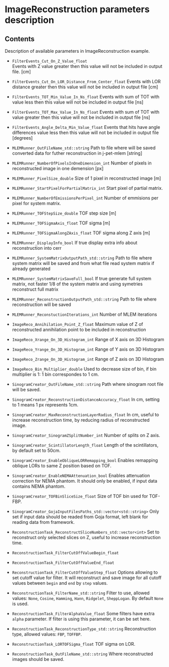 # ImageReconstruction parameters description

## Contents

Description of available parameters in ImageReconstruction example.

- `FilterEvents_Cut_On_Z_Value_float`  
  Events with Z value greater then this value will not be included in output file. [cm]

- `FilterEvents_Cut_On_LOR_Distance_From_Center_float`
  Events with LOR distance greater then this value will not be included in output file [cm]

- `FilterEvents_TOT_Min_Value_In_Ns_float`
  Events with sum of TOT with value less then this value will not be included in output file [ns]

- `FilterEvents_TOT_Max_Value_In_Ns_float`
  Events with sum of TOT with value greater then this value will not be included in output file [ns]

- `FilterEvents_Angle_Delta_Min_Value_float`
  Events that hits have angle differences value less then this value will not be included in output file [degrees]

- `MLEMRunner_OutFileName_std::string`
  Path to file where will be saved converted data for futher reconstruction in j-pet-mlem [string]

- `MLEMRunner_NumberOfPixelsInOneDimension_int`
  Number of pixels in reconstructed image in one demension [px]

- `MLEMRunner_PixelSize_double`
  Size of 1 pixel in reconstructed image [m]

- `MLEMRunner_StartPixelForPartialMatrix_int`
  Start pixel of partial matrix.

- `MLEMRunner_NumberOfEmissionsPerPixel_int`
  Number of emmisions per pixel for system matrix.

- `MLEMRunner_TOFStepSize_double`
  TOF step size [m]

- `MLEMRunner_TOFSigmaAxis_float`
  TOF sigma [m]

- `MLEMRunner_TOFSigmaAlongZAxis_float`
  TOF sigma along Z axis [m]

- `MLEMRunner_DisplayInfo_bool`
  If true display extra info about reconstruction into cerr

- `MLEMRunner_SystemMatrixOutputPath_std::string`
  Path to file where system matrix will be saved and from what file read system matrix if already generated

- `MLEMRunner_SystemMatrixSaveFull_bool`
  If true generate full system matrix, not faster 1/8 of the system matrix and using symetries reconstruct full matrix

- `MLEMRunner_ReconstructionOutputPath_std::string`
  Path to file where reconstruction will be saved

- `MLEMRunner_ReconstuctionIterations_int`
  Number of MLEM iterations

- `ImageReco_Annihilation_Point_Z_float`
  Maximum value of Z of reconstructed annihilation point to be included in reconstruction

- `ImageReco_Xrange_On_3D_Histogram_int`
  Range of X axis on 3D Histogram

- `ImageReco_Yrange_On_3D_Histogram_int`
  Range of Y axis on 3D Histogram

- `ImageReco_Zrange_On_3D_Histogram_int`
  Range of Z axis on 3D Histogram

- `ImageReco_Bin_Multiplier_double`
  Used to decrease size of bin, if bin multiplier is 1: 1 bin correspondes to 1 cm.

- `SinogramCreator_OutFileName_std::string`
  Path where sinogram root file will be saved.

- `SinogramCreator_ReconstructionDistanceAccuracy_float`
  In cm, setting to 1 means 1 px represents 1cm.

- `SinogramCreator_MaxReconstructionLayerRadius_float`
  In cm, useful to increase reconstruction time, by reducing radius of reconstructed image.

- `SinogramCreator_SinogramZSplitNumber_int`
  Number of splits on Z axis.

- `SinogramCreator_ScintillatorLength_float`
  Length of the scintillators, by default set to 50cm.

- `SinogramCreator_EnableObliqueLORRemapping_bool`
  Enables remapping oblique LORs to same Z position based on TOF.

- `SinogramCreator_EnableNEMAAttenuation_bool`
  Enables attenuation correction for NEMA phantom. It should only be enabled, if input data contains NEMA phantom.

- `SinogramCreator_TOFBinSliceSize_float`
  Size of TOF bin used for TOF-FBP.

- `SinogramCreator_GojaInputFilesPaths_std::vector<std::string>`
  Only set if input data should be readed from Goja format, left blank for reading data from framework.

- `ReconstructionTask_ReconstructSliceNumbers_std::vector<int>`
  Set to reconstruct only selected slices on Z, useful to increase reconstruction time.

- `ReconstructionTask_FilterCutOffValueBegin_float`
- `ReconstructionTask_FilterCutOffValueEnd_float`
- `ReconstructionTask_FilterCutOffValueStep_float`
  Options allowing to set cutoff value for filter. It will reconstruct and save image for all cutoff values between ``begin`` and ``end`` by ``step`` values.

- `ReconstructionTask_FilterName_std::string`
  Filter to use, allowed values: ``None``, ``Cosine``, ``Hamming``, ``Hann``, ``Ridgelet``, ``SheppLogan``. By default ``None`` is used.

- `ReconstructionTask_FilterAlphaValue_float`
  Some filters have extra ``alpha`` parameter. If filter is using this parameter, it can be set here.

- `ReconstructionTask_ReconstructionType_std::string`
  Reconstruction type, allowed values: ``FBP``, ``TOFFBP``.

- `ReconstructionTask_LORTOFSigma_float`
  TOF sigma on LOR.

- `ReconstructionTask_OutFileName_std::string`
  Where reconstructed images should be saved.
  
